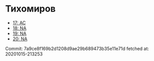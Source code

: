 # Тихомиров
- [17: AC](17.md)
- [18: NA](18.md)
- [19: NA](19.md)
- [20: NA](20.md)

Commit: 7a9ce8f169b2d1208d9ae29b689473b35e11e71d
 fetched at: 20201015-213253
